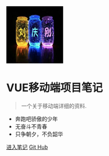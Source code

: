 
 <img src="assets/logo.jpg" style="width:150px;height:150px;border-radus:50%">

# VUE移动端项目笔记

> 一个关于移动端详细的资料.

* 奔跑吧骄傲的少年
* 无奋斗不青春
* 只争朝夕，不负韶华

[进入笔记](https://liuqinggang0523.github.io/vue-note/#/one)
[Git Hub](https://github.com/liuqinggang0523/)